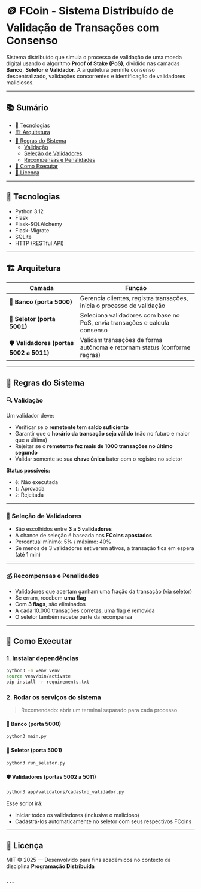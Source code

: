 # 🪙 FCoin - Sistema Distribuído de Validação de Transações com Consenso

Sistema distribuído que simula o processo de validação de uma moeda digital usando o algoritmo **Proof of Stake (PoS)**, dividido nas camadas **Banco**, **Seletor** e **Validador**. A arquitetura permite consenso descentralizado, validações concorrentes e identificação de validadores maliciosos.

---

## 📚 Sumário

- [🔧 Tecnologias](#-tecnologias)
- [🏗️ Arquitetura](#-arquitetura)
- [🧠 Regras do Sistema](#-regras-do-sistema)
  - [Validação](#validação)
  - [Seleção de Validadores](#seleção-de-validadores)
  - [Recompensas e Penalidades](#recompensas-e-penalidades)
- [🚀 Como Executar](#-como-executar)
- [📄 Licença](#-licença)

---

## 🔧 Tecnologias

- Python 3.12
- Flask
- Flask-SQLAlchemy
- Flask-Migrate
- SQLite
- HTTP (RESTful API)

---

## 🏗️ Arquitetura

| Camada    | Função |
|-----------|--------|
| 🏦 **Banco (porta 5000)** | Gerencia clientes, registra transações, inicia o processo de validação |
| 🧠 **Seletor (porta 5001)** | Seleciona validadores com base no PoS, envia transações e calcula consenso |
| 🛡️ **Validadores (portas 5002 a 5011)** | Validam transações de forma autônoma e retornam status (conforme regras) |

---

## 🧠 Regras do Sistema

### 🔍 Validação

Um validador deve:
- Verificar se o **remetente tem saldo suficiente**
- Garantir que o **horário da transação seja válido** (não no futuro e maior que a última)
- Rejeitar se o **remetente fez mais de 1000 transações no último segundo**
- Validar somente se sua **chave única** bater com o registro no seletor

**Status possíveis:**
- `0`: Não executada
- `1`: Aprovada
- `2`: Rejeitada

---

### 🧮 Seleção de Validadores

- São escolhidos entre **3 a 5 validadores**
- A chance de seleção é baseada nos **FCoins apostados**
- Percentual mínimo: 5% / máximo: 40%
- Se menos de 3 validadores estiverem ativos, a transação fica em espera (até 1 min)

---

### 💰 Recompensas e Penalidades

- Validadores que acertam ganham uma fração da transação (via seletor)
- Se erram, recebem **uma flag**
- Com **3 flags**, são eliminados
- A cada 10.000 transações corretas, uma flag é removida
- O seletor também recebe parte da recompensa

---

## 🚀 Como Executar

### 1. Instalar dependências

```bash
python3 -m venv venv
source venv/bin/activate
pip install -r requirements.txt
```

### 2. Rodar os serviços do sistema

> Recomendado: abrir um terminal separado para cada processo

#### 🏦 Banco (porta 5000)
```bash
python3 main.py
```

#### 🧠 Seletor (porta 5001)
```bash
python3 run_seletor.py
```

#### 🛡️ Validadores (portas 5002 a 5011)
```bash
python3 app/validators/cadastro_validador.py
```

Esse script irá:
- Iniciar todos os validadores (inclusive o malicioso)
- Cadastrá-los automaticamente no seletor com seus respectivos FCoins

---

## 📄 Licença

MIT © 2025 — Desenvolvido para fins acadêmicos no contexto da disciplina **Programação Distribuída**
```

---